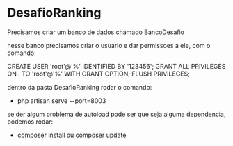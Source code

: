 # DesafioRanking

Precisamos criar um banco de dados chamado BancoDesafio

nesse banco precisamos criar o usuario e dar permissoes a ele, com o comando:

CREATE USER 'root'@'%' IDENTIFIED BY '123456';
GRANT ALL PRIVILEGES ON *.* TO 'root'@'%' WITH GRANT OPTION;
FLUSH PRIVILEGES;

dentro da pasta DesafioRanking rodar o comando:
- php artisan serve --port=8003

se der algum problema de autoload pode ser que seja alguma dependencia, podemos rodar:
- composer install ou composer update
